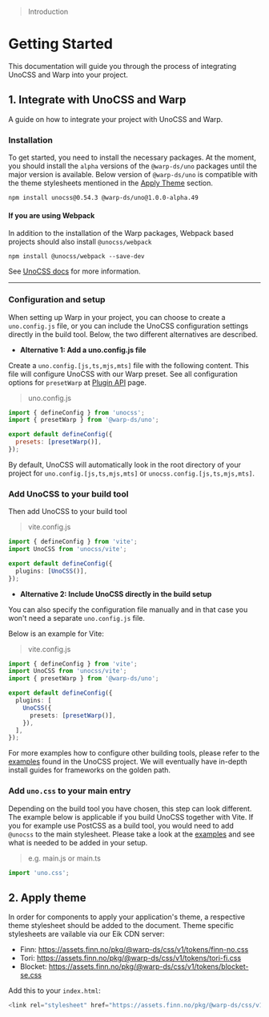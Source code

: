 > Introduction

# Getting Started

This documentation will guide you through the process of integrating UnoCSS and Warp into your project.

## 1. Integrate with UnoCSS and Warp

A guide on how to integrate your project with UnoCSS and Warp.

### Installation

To get started, you need to install the necessary packages. At the moment, you should install the `alpha` versions of the `@warp-ds/uno` packages until the major version is available.
Below version of `@warp-ds/uno` is compatible with the theme stylesheets mentioned in the [Apply Theme](#_2-apply-theme) section.

```shell
npm install unocss@0.54.3 @warp-ds/uno@1.0.0-alpha.49
```

#### If you are using Webpack

In addition to the installation of the Warp packages, Webpack based projects should also install `@unocss/webpack`

```shell
npm install @unocss/webpack --save-dev
```

See [UnoCSS docs](https://unocss.dev/integrations/webpack) for more information.

---

### Configuration and setup

When setting up Warp in your project, you can choose to create a `uno.config.js` file, or you can include the UnoCSS configuration settings directly in the build tool. Below, the two different alternatives are described.

- **Alternative 1: Add a uno.config.js file**

Create a `uno.config.[js,ts,mjs,mts]` file with the following content. This file will configure UnoCSS with our Warp preset. See all configuration options for `presetWarp` at [Plugin API](/plugin-api) page.

> uno.config.js

```js
import { defineConfig } from 'unocss';
import { presetWarp } from '@warp-ds/uno';

export default defineConfig({
  presets: [presetWarp()],
});
```

By default, UnoCSS will automatically look in the root directory of your project for `uno.config.[js,ts,mjs,mts]` or `unocss.config.[js,ts,mjs,mts]`.

### Add UnoCSS to your build tool

Then add UnoCSS to your build tool

> vite.config.js

```ts
import { defineConfig } from 'vite';
import UnoCSS from 'unocss/vite';

export default defineConfig({
  plugins: [UnoCSS()],
});
```

- **Alternative 2: Include UnoCSS directly in the build setup**

You can also specify the configuration file manually and in that case you won't need a separate `uno.config.js` file.

Below is an example for Vite:

> vite.config.js

```ts
import { defineConfig } from 'vite';
import UnoCSS from 'unocss/vite';
import { presetWarp } from '@warp-ds/uno';

export default defineConfig({
  plugins: [
    UnoCSS({
      presets: [presetWarp()],
    }),
  ],
});
```

For more examples how to configure other building tools, please refer to the [examples](https://github.com/unocss/unocss/tree/main/examples) found in the UnoCSS project. We will eventually have in-depth install guides for frameworks on the golden path.

### Add `uno.css` to your main entry

Depending on the build tool you have chosen, this step can look different. The example below is applicable if you build UnoCSS together with Vite. If you for example use PostCSS as a build tool, you would need to add `@unocss` to the main stylesheet. Please take a look at the [examples](https://github.com/unocss/unocss/tree/main/examples) and see what is needed to be added in your setup.

> e.g. main.js or main.ts

```js
import 'uno.css';
```

## 2. Apply theme

In order for components to apply your application's theme, a respective theme stylesheet should be added to the document. Theme specific stylesheets are vailable via our Eik CDN server:

- Finn: https://assets.finn.no/pkg/@warp-ds/css/v1/tokens/finn-no.css
- Tori: https://assets.finn.no/pkg/@warp-ds/css/v1/tokens/tori-fi.css
- Blocket: https://assets.finn.no/pkg/@warp-ds/css/v1/tokens/blocket-se.css

Add this to your `index.html`:

```js
<link rel="stylesheet" href="https://assets.finn.no/pkg/@warp-ds/css/v1/tokens/finn-no.css">
```
